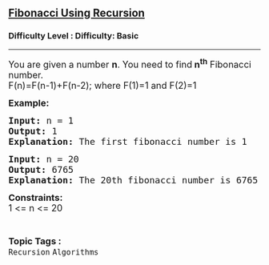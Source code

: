 <h2><a href="https://www.geeksforgeeks.org/problems/fibonacci-using-recursion/1?page=1&category=Recursion&difficulty=Basic&sortBy=submissions">Fibonacci Using Recursion</a></h2><h3>Difficulty Level : Difficulty: Basic</h3><hr><div class="problems_problem_content__Xm_eO"><p><span style="font-size: 18px;">You are given a number <strong>n</strong>. You need to find<strong> n<sup>th</sup></strong> Fibonacci number.<br>F(n)=F(n-1)+F(n-2); where F(1)=1 and F(2)=1</span></p>
<p><span style="font-size: 18px;"><strong>Example:</strong></span></p>
<pre><span style="font-size: 18px;"><strong>Input: </strong>n = 1
<strong>Output: </strong>1<strong>
Explanation: </strong>The first fibonacci number is 1
</span></pre>
<pre><span style="font-size: 18px;"><strong>Input: </strong>n = 20
<strong>Output: </strong>6765<strong>
Explanation: </strong>The 20th fibonacci number is 6765</span>
</pre>
<p><strong><span style="font-size: 18px;">Constraints: </span></strong><br><span style="font-size: 18px;">1 &lt;= n &lt;= 20</span></p></div><br><p><span style=font-size:18px><strong>Topic Tags : </strong><br><code>Recursion</code>&nbsp;<code>Algorithms</code>&nbsp;